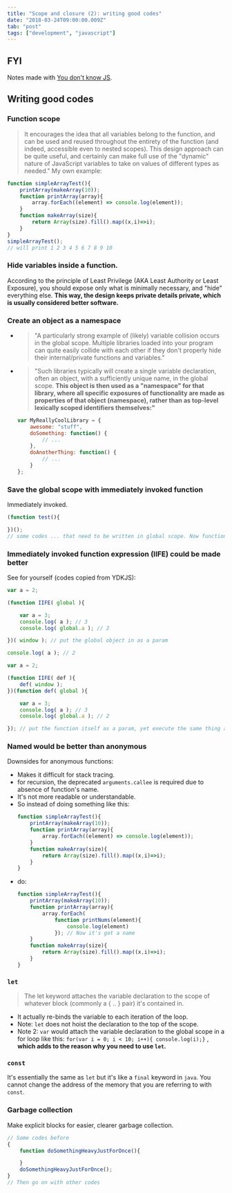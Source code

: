 ```yaml
---
title: "Scope and closure (2): writing good codes"
date: "2018-03-24T09:00:00.009Z"
tab: "post"
tags: ["development", "javascript"]
---
```


## FYI
Notes made with [You don't know JS](https://github.com/getify/You-Dont-Know-JS/blob/master/scope%20%26%20closures/ch3.md).

## Writing good codes
### Function scope
> It encourages the idea that all variables belong to the function, and can be used and reused throughout the entirety of the function (and indeed, accessible even to nested scopes). This design approach can be quite useful, and certainly can make full use of the "dynamic" nature of JavaScript variables to take on values of different types as needed." 
My own example:
```javascript
function simpleArrayTest(){
    printArray(makeArray(10));
    function printArray(array){
        array.forEach((element) => console.log(element));
    }
    function makeArray(size){
        return Array(size).fill().map((x,i)=>i);
    }
}
simpleArrayTest();
// will print 1 2 3 4 5 6 7 8 9 10
```
### Hide variables inside a function.
According to the principle of Least Privilege (AKA Least Authority or Least Exposure), you should expose only what is minimally necessary, and "hide" everything else. **This way, the design keeps private details private, which is usually considered better software.**

### Create an object as a namespace
* > "A particularly strong example of (likely) variable collision occurs in the global scope. Multiple libraries loaded into your program can quite easily collide with each other if they don't properly hide their internal/private functions and variables."
* > "Such libraries typically will create a single variable declaration, often an object, with a sufficiently unique name, in the global scope. **This object is then used as a "namespace" for that library, where all specific exposures of functionality are made as properties of that object (namespace), rather than as top-level lexically scoped identifiers themselves:"**
    ```javascript
    var MyReallyCoolLibrary = {
        awesome: "stuff",
        doSomething: function() {
            // ...
        },
        doAnotherThing: function() {
            // ...
        }
    };
    ```
    
### Save the global scope with immediately invoked function
Immediately invoked.
```javascript
(function test(){

})();
// some codes ... that need to be written in global scope. Now function test() is not related to the global scope at all, which is good.
```

### Immediately invoked function expression (IIFE) could be made better
See for yourself (codes copied from YDKJS):
```javascript
var a = 2;

(function IIFE( global ){

	var a = 3;
	console.log( a ); // 3
	console.log( global.a ); // 2

})( window ); // put the global object in as a param

console.log( a ); // 2

```
```javascript
var a = 2;

(function IIFE( def ){
	def( window );
})(function def( global ){

	var a = 3;
	console.log( a ); // 3
	console.log( global.a ); // 2

}); // put the function itself as a param, yet execute the same thing as above after all
```

### Named would be better than anonymous
Downsides for anonymous functions:
 * Makes it difficult for stack tracing.
 * for recursion, the deprecated `arguments.callee` is required due to absence of function's name.
 * It's not more readable or understandable. 
 * So instead of doing something like this:
    ```javascript
    function simpleArrayTest(){
        printArray(makeArray(10));
        function printArray(array){
            array.forEach((element) => console.log(element));
        }
        function makeArray(size){
            return Array(size).fill().map((x,i)=>i);
        }
    }
    ```
 * do:
    ```javascript
    function simpleArrayTest(){
        printArray(makeArray(10));
        function printArray(array){
            array.forEach(
                function printNums(element){ 
                    console.log(element) 
                }); // Now it's got a name
        }
        function makeArray(size){
            return Array(size).fill().map((x,i)=>i);
        }
    }
    ```

### `let`
> The let keyword attaches the variable declaration to the scope of whatever block (commonly a { .. } pair) it's contained in. 
* It actually re-binds the variable to each iteration of the loop.   
* Note: `let` does not hoist the declaration to the top of the scope. 
* Note 2: `var` would attach the variable declaration to the global scope in a for loop like this: `for(var i = 0; i < 10; i++){ console.log(i);}` , **which adds to the reason why you need to use `let`.**

### `const`
It's essentially the same as `let` but it's like a `final` keyword in `java`. You cannot change the address of the memory that you are referring to with `const`.

### Garbage collection
Make explicit blocks for easier, clearer garbage collection.    
```javascript
// Some codes before
{
    function doSomethingHeavyJustForOnce(){

    }
    doSomethingHeavyJustForOnce();
}
// Then go on with other codes
```

